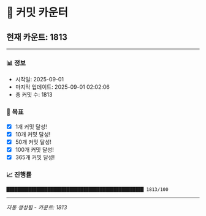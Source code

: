 # 🔢 커밋 카운터

## 현재 카운트: 1813

---

### 📊 정보
- 시작일: 2025-09-01
- 마지막 업데이트: 2025-09-01 02:02:06
- 총 커밋 수: 1813

### 🎯 목표
- [x] 1개 커밋 달성!
- [x] 10개 커밋 달성!
- [x] 50개 커밋 달성!
- [x] 100개 커밋 달성!
- [x] 365개 커밋 달성!

### 📈 진행률
```
██████████████████████████████████████████████████ 1813/100
```

---
*자동 생성됨 - 카운트: 1813*
